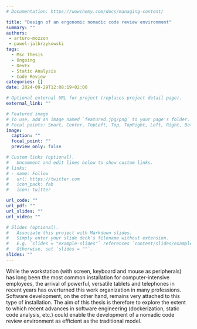 ```yaml
---
# Documentation: https://wowchemy.com/docs/managing-content/

title: "Design of an ergonomic nomadic code review environment"
summary: ""
authors: 
 - arturo-mozzon
 - pawel-jalbrzykowski
tags: 
  - Msc Thesis
  - Ongoing
  - DevEx
  - Static Analysis
  - Code Review
categories: []
date: 2024-09-29T12:08:19+02:00

# Optional external URL for project (replaces project detail page).
external_link: ""

# Featured image
# To use, add an image named `featured.jpg/png` to your page's folder.
# Focal points: Smart, Center, TopLeft, Top, TopRight, Left, Right, BottomLeft, Bottom, BottomRight.
image:
  caption: ""
  focal_point: ""
  preview_only: false

# Custom links (optional).
#   Uncomment and edit lines below to show custom links.
# links:
# - name: Follow
#   url: https://twitter.com
#   icon_pack: fab
#   icon: twitter

url_code: ""
url_pdf: ""
url_slides: ""
url_video: ""

# Slides (optional).
#   Associate this project with Markdown slides.
#   Simply enter your slide deck's filename without extension.
#   E.g. `slides = "example-slides"` references `content/slides/example-slides.md`.
#   Otherwise, set `slides = ""`.
slides: ""
---
```


While the workstation (with screen, keyboard and mouse as peripherals) has long been the most common installation for computer-intensive employees, the arrival of powerful, versatile tablets and telephones in recent years has overturned this work organization in many professions. Software development, on the other hand, remains very attached to this type of installation. The aim of this thesis is therefore to explore the extent to which recent advances in software engineering (dockerization, static code analysis, etc.) could enable the development of a nomadic code review environment as efficient as the traditional model.
